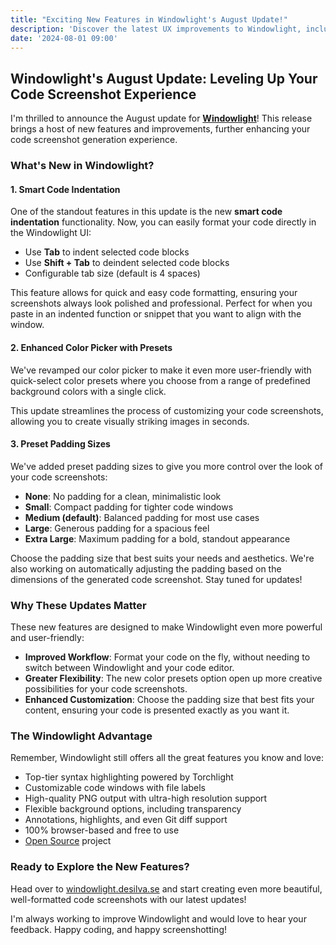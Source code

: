 ```yaml
---
title: "Exciting New Features in Windowlight's August Update!"
description: 'Discover the latest UX improvements to Windowlight, including smart code indentation and more.'
date: '2024-08-01 09:00'
---
```


## Windowlight's August Update: Leveling Up Your Code Screenshot Experience

I'm thrilled to announce the August update for **[Windowlight](https://windowlight.desilva.se)**! This release brings a host of new features and improvements, further enhancing your code screenshot generation experience.

### What's New in Windowlight?

#### 1. Smart Code Indentation

One of the standout features in this update is the new **smart code indentation** functionality. Now, you can easily format your code directly in the Windowlight UI:

- Use **Tab** to indent selected code blocks
- Use **Shift + Tab** to deindent selected code blocks
- Configurable tab size (default is 4 spaces)

This feature allows for quick and easy code formatting, ensuring your screenshots always look polished and professional. Perfect for when you paste in an indented function or snippet that you want to align with the window.

#### 2. Enhanced Color Picker with Presets

We've revamped our color picker to make it even more user-friendly with quick-select color presets where you choose from a range of predefined background colors with a single click.

[Blade]: @include("partials.color-palette")

This update streamlines the process of customizing your code screenshots, allowing you to create visually striking images in seconds.

#### 3. Preset Padding Sizes

We've added preset padding sizes to give you more control over the look of your code screenshots:

- **None**: No padding for a clean, minimalistic look
- **Small**: Compact padding for tighter code windows
- **Medium (default)**: Balanced padding for most use cases
- **Large**: Generous padding for a spacious feel
- **Extra Large**: Maximum padding for a bold, standout appearance

Choose the padding size that best suits your needs and aesthetics. We're also working on automatically adjusting the padding based on the dimensions of the generated code screenshot. Stay tuned for updates!

### Why These Updates Matter

These new features are designed to make Windowlight even more powerful and user-friendly:

- **Improved Workflow**: Format your code on the fly, without needing to switch between Windowlight and your code editor.
- **Greater Flexibility**: The new color presets option open up more creative possibilities for your code screenshots.
- **Enhanced Customization**: Choose the padding size that best fits your content, ensuring your code is presented exactly as you want it.

### The Windowlight Advantage

Remember, Windowlight still offers all the great features you know and love:

- Top-tier syntax highlighting powered by Torchlight
- Customizable code windows with file labels
- High-quality PNG output with ultra-high resolution support
- Flexible background options, including transparency
- Annotations, highlights, and even Git diff support
- 100% browser-based and free to use
- [Open Source](https://github.com/caendesilva/Windowlight) project

### Ready to Explore the New Features?

Head over to [windowlight.desilva.se](https://windowlight.desilva.se) and start creating even more beautiful, well-formatted code screenshots with our latest updates!

I'm always working to improve Windowlight and would love to hear your feedback. Happy coding, and happy screenshotting!
